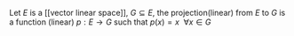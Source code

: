 Let $E$ is a [[vector linear space]], $G\subseteq E$, the projection(linear) from $E$ to $G$ is a function (linear) $p: E\to G$ such that $p(x)=x\ \ \forall x\in G$  